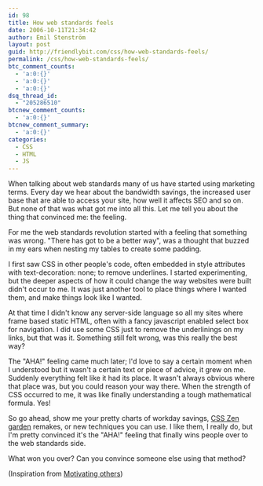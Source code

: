 ```yaml
---
id: 98
title: How web standards feels
date: 2006-10-11T21:34:42
author: Emil Stenström
layout: post
guid: http://friendlybit.com/css/how-web-standards-feels/
permalink: /css/how-web-standards-feels/
btc_comment_counts:
  - 'a:0:{}'
  - 'a:0:{}'
  - 'a:0:{}'
dsq_thread_id:
  - "205286510"
btcnew_comment_counts:
  - 'a:0:{}'
btcnew_comment_summary:
  - 'a:0:{}'
categories:
  - CSS
  - HTML
  - JS
---
```

When talking about web standards many of us have started using marketing terms. Every day we hear about the bandwidth savings, the increased user base that are able to access your site, how well it affects SEO and so on. But none of that was what got me into all this. Let me tell you about the thing that convinced me: the feeling.

For me the web standards revolution started with a feeling that something was wrong. "There has got to be a better way", was a thought that buzzed in my ears when nesting my tables to create some padding.

I first saw CSS in other people's code, often embedded in style attributes with text-decoration: none; to remove underlines. I started experimenting, but the deeper aspects of how it could change the way websites were built didn't occur to me. It was just another tool to place things where I wanted them, and make things look like I wanted.

At that time I didn't know any server-side language so all my sites where frame based static HTML, often with a fancy javascript enabled select box for navigation. I did use some CSS just to remove the underlinings on my links, but that was it. Something still felt wrong, was this really the best way?

The "AHA!" feeling came much later; I'd love to say a certain moment when I understood but it wasn't a certain text or piece of advice, it grew on me. Suddenly everything felt like it had its place. It wasn't always obvious where that place was, but you could reason your way there. When the strength of CSS occurred to me, it was like finally understanding a tough mathematical formula. Yes!

So go ahead, show me your pretty charts of workday savings, [CSS Zen garden](http://csszengarden.com/) remakes, or new techniques you can use. I like them, I really do, but I'm pretty convinced it's the "AHA!" feeling that finally wins people over to the web standards side.

What won you over? Can you convince someone else using that method?

(Inspiration from [Motivating others](http://headrush.typepad.com/creating_passionate_users/2006/09/motivating_othe.html))
